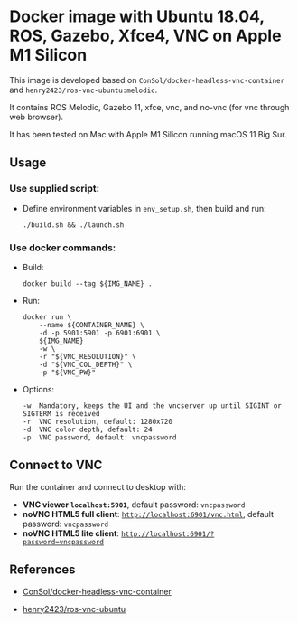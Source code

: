 # Docker image with Ubuntu 18.04, ROS, Gazebo, Xfce4, VNC on Apple M1 Silicon

This image is developed based on `ConSol/docker-headless-vnc-container` and `henry2423/ros-vnc-ubuntu:melodic`.

It contains ROS Melodic, Gazebo 11, xfce, vnc, and no-vnc (for vnc through web browser).

It has been tested on Mac with Apple M1 Silicon running macOS 11 Big Sur.

## Usage

### Use supplied script:

- Define environment variables in `env_setup.sh`, then build and run:
  ```
  ./build.sh && ./launch.sh
  ```

### Use docker commands:

- Build:
  ```
  docker build --tag ${IMG_NAME} .
  ```

- Run:
  ```
  docker run \
      --name ${CONTAINER_NAME} \
      -d -p 5901:5901 -p 6901:6901 \
      ${IMG_NAME}
      -w \
      -r "${VNC_RESOLUTION}" \
      -d "${VNC_COL_DEPTH}" \
      -p "${VNC_PW}"
  ```
  
- Options:
  ```
  -w  Mandatory, keeps the UI and the vncserver up until SIGINT or SIGTERM is received
  -r  VNC resolution, default: 1280x720
  -d  VNC color depth, default: 24
  -p  VNC password, default: vncpassword
  ```

## Connect to VNC

Run the container and connect to desktop with:

* __VNC viewer `localhost:5901`__, default password: `vncpassword`
* __noVNC HTML5 full client__: [`http://localhost:6901/vnc.html`](http://localhost:6901/vnc.html), default
  password: `vncpassword`
* __noVNC HTML5 lite
  client__: [`http://localhost:6901/?password=vncpassword`](http://localhost:6901/?password=vncpassword)

## References

* [ConSol/docker-headless-vnc-container](https://github.com/ConSol/docker-headless-vnc-container)

* [henry2423/ros-vnc-ubuntu](https://github.com/henry2423/docker-ros-vnc)

